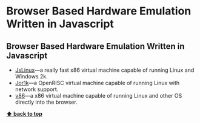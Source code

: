# Browser Based Hardware Emulation Written in Javascript

## Browser Based Hardware Emulation Written in Javascript

  * [JsLinux](https://bellard.org/jslinux)—a really fast x86 virtual machine capable of running Linux and Windows 2k.
  * [Jor1k](https://s-macke.github.io/jor1k/demos/main.html)—a OpenRISC virtual machine capable of running Linux with network support.
  * [v86](https://copy.sh/v86)—a x86 virtual machine capable of running Linux and other OS directly into the browser.

**[⬆ back to top](#table-of-contents)**
